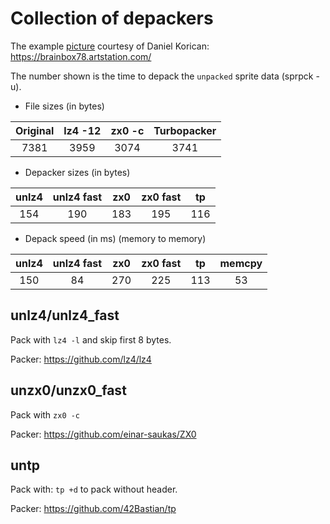 # Collection of depackers

The example [picture](startrek_voyager.bmp) courtesy of Daniel Korican:
https://brainbox78.artstation.com/

The number shown is the time to depack the `unpacked` sprite data (sprpck -u).

* File sizes (in bytes)

| Original | lz4 -12 | zx0 -c | Turbopacker |
| :-:      | :-:     | :-:    | :-:         |
| 7381     | 3959    | 3074   | 3741        |

* Depacker sizes (in bytes)

| unlz4 | unlz4 fast | zx0 | zx0 fast | tp  |
| :-:   | :-:        | :-: | :-:      | :-: |
| 154   | 190        | 183 | 195      | 116 |

* Depack speed (in ms) (memory to memory)

| unlz4 | unlz4 fast | zx0 | zx0 fast | tp  | memcpy |
| :-:   | :-:        | :-: | :-:      | :-: | :-: |
| 150   | 84         | 270 | 225      | 113 | 53  |

## unlz4/unlz4_fast

Pack with `lz4 -l` and skip first 8 bytes.

Packer: https://github.com/lz4/lz4

## unzx0/unzx0_fast

Pack with `zx0 -c`

Packer: https://github.com/einar-saukas/ZX0

## untp

Pack with: `tp +d` to pack without header.

Packer: https://github.com/42Bastian/tp
